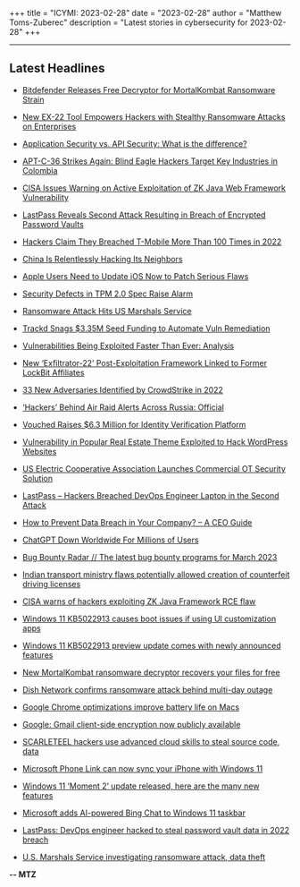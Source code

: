 +++
title = "ICYMI: 2023-02-28"
date = "2023-02-28"
author = "Matthew Toms-Zuberec"
description = "Latest stories in cybersecurity for 2023-02-28"
+++

---------------------------------------------------------------------------
## Latest Headlines
- [Bitdefender Releases Free Decryptor for MortalKombat Ransomware Strain](https://thehackernews.com/2023/02/bitdefender-releases-free-decryptor-for.html)

- [New EX-22 Tool Empowers Hackers with Stealthy Ransomware Attacks on Enterprises](https://thehackernews.com/2023/02/new-ex-22-tool-empowers-hackers-with.html)

- [Application Security vs. API Security: What is the difference?](https://thehackernews.com/2023/02/application-security-vs-api-security.html)

- [APT-C-36 Strikes Again: Blind Eagle Hackers Target Key Industries in Colombia](https://thehackernews.com/2023/02/apt-c-36-strikes-again-blind-eagle.html)

- [CISA Issues Warning on Active Exploitation of ZK Java Web Framework Vulnerability](https://thehackernews.com/2023/02/cisa-issues-warning-on-active.html)

- [LastPass Reveals Second Attack Resulting in Breach of Encrypted Password Vaults](https://thehackernews.com/2023/02/lastpass-reveals-second-attack.html)

- [Hackers Claim They Breached T-Mobile More Than 100 Times in 2022](https://krebsonsecurity.com/2023/02/hackers-claim-they-breached-t-mobile-more-than-100-times-in-2022/)

- [China Is Relentlessly Hacking Its Neighbors](https://www.wired.com/story/china-hack-emails-asean-southeast-asia/)

- [Apple Users Need to Update iOS Now to Patch Serious Flaws](https://www.wired.com/story/apple-ios-16-3-1-critical-update-february/)

- [Security Defects in TPM 2.0 Spec Raise Alarm](https://www.securityweek.com/security-defects-in-tpm-2-0-spec-raise-alarm-bells/)

- [Ransomware Attack Hits US Marshals Service](https://www.securityweek.com/ransomware-attack-hits-us-marshals-service/)

- [Trackd Snags $3.35M Seed Funding to Automate Vuln Remediation](https://www.securityweek.com/trackd-snags-3-35m-seed-funding-to-automate-vuln-remediation/)

- [Vulnerabilities Being Exploited Faster Than Ever: Analysis](https://www.securityweek.com/vulnerabilities-being-exploited-faster-than-ever-analysis/)

- [New ‘Exfiltrator-22’ Post-Exploitation Framework Linked to Former LockBit Affiliates](https://www.securityweek.com/new-exfiltrator-22-post-exploitation-framework-linked-to-former-lockbit-affiliates/)

- [33 New Adversaries Identified by CrowdStrike in 2022](https://www.securityweek.com/33-new-adversaries-identified-by-crowdstrike-in-2022/)

- [‘Hackers’ Behind Air Raid Alerts Across Russia: Official](https://www.securityweek.com/hackers-behind-air-raid-alerts-across-russia-official/)

- [Vouched Raises $6.3 Million for Identity Verification Platform](https://www.securityweek.com/vouched-raises-6-3-million-for-identity-verification-platform/)

- [Vulnerability in Popular Real Estate Theme Exploited to Hack WordPress Websites](https://www.securityweek.com/vulnerability-in-popular-real-estate-theme-exploited-to-hack-wordpress-websites/)

- [US Electric Cooperative Association Launches Commercial OT Security Solution](https://www.securityweek.com/us-electric-cooperative-association-launches-commercial-ot-security-solution/)

- [LastPass – Hackers Breached DevOps Engineer Laptop in the Second Attack](https://cybersecuritynews.com/hackers-breached-devops-engineer/)

- [How to Prevent Data Breach in Your Company? – A CEO Guide](https://cybersecuritynews.com/prevent-data-breach/)

- [ChatGPT Down Worldwide For Millions of Users](https://cybersecuritynews.com/chatgpt-down/)

- [Bug Bounty Radar // The latest bug bounty programs for March 2023](https://portswigger.net/daily-swig/bug-bounty-radar-the-latest-bug-bounty-programs-for-march-2023)

- [Indian transport ministry flaws potentially allowed creation of counterfeit driving licenses](https://portswigger.net/daily-swig/indian-transport-ministry-flaws-potentially-allowed-creation-of-counterfeit-driving-licenses)

- [CISA warns of hackers exploiting ZK Java Framework RCE flaw](https://www.bleepingcomputer.com/news/security/cisa-warns-of-hackers-exploiting-zk-java-framework-rce-flaw/)

- [Windows 11 KB5022913 causes boot issues if using UI customization apps](https://www.bleepingcomputer.com/news/microsoft/windows-11-kb5022913-causes-boot-issues-if-using-ui-customization-apps/)

- [Windows 11 KB5022913 preview update comes with newly announced features](https://www.bleepingcomputer.com/news/microsoft/windows-11-kb5022913-preview-update-comes-with-newly-announced-features/)

- [New MortalKombat ransomware decryptor recovers your files for free](https://www.bleepingcomputer.com/news/security/new-mortalkombat-ransomware-decryptor-recovers-your-files-for-free/)

- [Dish Network confirms ransomware attack behind multi-day outage](https://www.bleepingcomputer.com/news/security/dish-network-confirms-ransomware-attack-behind-multi-day-outage/)

- [Google Chrome optimizations improve battery life on Macs](https://www.bleepingcomputer.com/news/google/google-chrome-optimizations-improve-battery-life-on-macs/)

- [Google: Gmail client-side encryption now publicly available](https://www.bleepingcomputer.com/news/security/google-gmail-client-side-encryption-now-publicly-available/)

- [SCARLETEEL hackers use advanced cloud skills to steal source code, data](https://www.bleepingcomputer.com/news/security/scarleteel-hackers-use-advanced-cloud-skills-to-steal-source-code-data/)

- [Microsoft Phone Link can now sync your iPhone with Windows 11](https://www.bleepingcomputer.com/news/microsoft/microsoft-phone-link-can-now-sync-your-iphone-with-windows-11/)

- [Windows 11 ‘Moment 2’ update released, here are the many new features](https://www.bleepingcomputer.com/news/microsoft/windows-11-moment-2-update-released-here-are-the-many-new-features/)

- [Microsoft adds AI-powered Bing Chat to Windows 11 taskbar](https://www.bleepingcomputer.com/news/microsoft/microsoft-adds-ai-powered-bing-chat-to-windows-11-taskbar/)

- [LastPass: DevOps engineer hacked to steal password vault data in 2022 breach](https://www.bleepingcomputer.com/news/security/lastpass-devops-engineer-hacked-to-steal-password-vault-data-in-2022-breach/)

- [U.S. Marshals Service investigating ransomware attack, data theft](https://www.bleepingcomputer.com/news/security/us-marshals-service-investigating-ransomware-attack-data-theft/)

**-- MTZ**